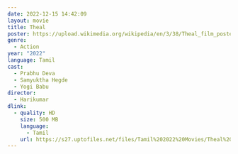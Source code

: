 ```yaml
---
date: 2022-12-15 14:42:09
layout: movie
title: Theal
poster: https://upload.wikimedia.org/wikipedia/en/3/38/Theal_film_poster.jpg
genre:
  - Action
year: "2022"
language: Tamil
cast:
  - Prabhu Deva
  - Samyuktha Hegde
  - Yogi Babu
director:
  - Harikumar
dlink:
  - quality: HD
    size: 500 MB
    language:
      - Tamil
    url: https://s27.uptofiles.net/files/Tamil%202022%20Movies/Theal%20(2022)/Theal%20(Original)/Theal%20(640x360)/Theal%202022%20HD.mp4
---
```

